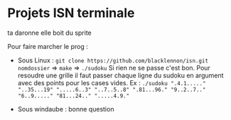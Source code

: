 # Projets ISN terminale
ta daronne elle boit du sprite

Pour faire marcher le prog :

- Sous Linux : `git clone https://github.com/blacklennon/isn.git nomdossier` => `make` => `./sudoku`
Si rien ne se passe c'est bon. Pour resoudre une grille il faut passer chaque ligne du sudoku en argument avec des points pour les cases vides.
Ex : `./sudoku ".4.1....." "..35...19" ".....6..3" "..7..5..8" ".81...96." "9..2..7.." "6..9....." "81...24.." ".....4.9."`

- Sous windaube : bonne question
